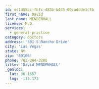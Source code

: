 ```yaml
---
id: ec1d55ac-fbfc-483b-b445-00caddde1c7b
first_name: David
last_name: MENDENHALL
license: M.D.
services:
  - general-practice
category: doctors
address: '501 S Rancho Drive'
city: 'Las Vegas'
state: NV
zip: '89106'
phone: 702-384-3200
title: 'David MENDENHALL'
_geoloc:
  lat: 36.1557
  lng: -115.173
---
```

